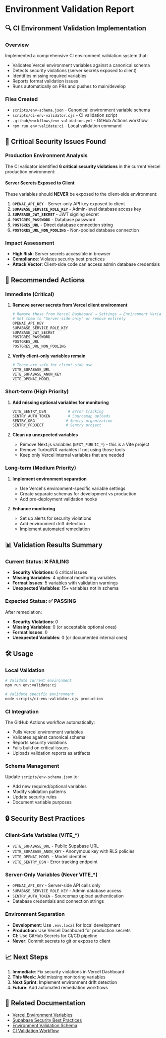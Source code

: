 # Environment Validation Report

## 🔍 CI Environment Validation Implementation

### Overview

Implemented a comprehensive CI environment validation system that:

- Validates Vercel environment variables against a canonical schema
- Detects security violations (server secrets exposed to client)
- Identifies missing required variables
- Reports format validation issues
- Runs automatically on PRs and pushes to main/develop

### Files Created

- `scripts/env-schema.json` - Canonical environment variable schema
- `scripts/ci-env-validator.cjs` - CI validation script
- `.github/workflows/env-validation.yml` - GitHub Actions workflow
- `npm run env:validate:ci` - Local validation command

## 🚨 Critical Security Issues Found

### Production Environment Analysis

The CI validator identified **6 critical security violations** in the current Vercel production environment:

#### Server Secrets Exposed to Client

These variables should **NEVER** be exposed to the client-side environment:

1. **`OPENAI_API_KEY`** - Server-only API key exposed to client
2. **`SUPABASE_SERVICE_ROLE_KEY`** - Admin-level database access key
3. **`SUPABASE_JWT_SECRET`** - JWT signing secret
4. **`POSTGRES_PASSWORD`** - Database password
5. **`POSTGRES_URL`** - Direct database connection string
6. **`POSTGRES_URL_NON_POOLING`** - Non-pooled database connection

### Impact Assessment

- **High Risk**: Server secrets accessible in browser
- **Compliance**: Violates security best practices
- **Attack Vector**: Client-side code can access admin database credentials

## 🔧 Recommended Actions

### Immediate (Critical)

1. **Remove server secrets from Vercel client environment**

   ```bash
   # Remove these from Vercel Dashboard → Settings → Environment Variables
   # Set them to "Server-side only" or remove entirely
   OPENAI_API_KEY
   SUPABASE_SERVICE_ROLE_KEY
   SUPABASE_JWT_SECRET
   POSTGRES_PASSWORD
   POSTGRES_URL
   POSTGRES_URL_NON_POOLING
   ```

2. **Verify client-only variables remain**
   ```bash
   # These are safe for client-side use
   VITE_SUPABASE_URL
   VITE_SUPABASE_ANON_KEY
   VITE_OPENAI_MODEL
   ```

### Short-term (High Priority)

1. **Add missing optional variables for monitoring**

   ```bash
   VITE_SENTRY_DSN          # Error tracking
   SENTRY_AUTH_TOKEN        # Sourcemap uploads
   SENTRY_ORG              # Sentry organization
   SENTRY_PROJECT          # Sentry project
   ```

2. **Clean up unexpected variables**
   - Remove Next.js variables (`NEXT_PUBLIC_*`) - this is a Vite project
   - Remove Turbo/NX variables if not using those tools
   - Keep only Vercel internal variables that are needed

### Long-term (Medium Priority)

1. **Implement environment separation**
   - Use Vercel's environment-specific variable settings
   - Create separate schemas for development vs production
   - Add pre-deployment validation hooks

2. **Enhance monitoring**
   - Set up alerts for security violations
   - Add environment drift detection
   - Implement automated remediation

## 📊 Validation Results Summary

### Current Status: ❌ FAILING

- **Security Violations**: 6 critical issues
- **Missing Variables**: 4 optional monitoring variables
- **Format Issues**: 5 variables with validation warnings
- **Unexpected Variables**: 15+ variables not in schema

### Expected Status: ✅ PASSING

After remediation:

- **Security Violations**: 0
- **Missing Variables**: 0 (or acceptable optional ones)
- **Format Issues**: 0
- **Unexpected Variables**: 0 (or documented internal ones)

## 🛠️ Usage

### Local Validation

```bash
# Validate current environment
npm run env:validate:ci

# Validate specific environment
node scripts/ci-env-validator.cjs production
```

### CI Integration

The GitHub Actions workflow automatically:

- Pulls Vercel environment variables
- Validates against canonical schema
- Reports security violations
- Fails build on critical issues
- Uploads validation reports as artifacts

### Schema Management

Update `scripts/env-schema.json` to:

- Add new required/optional variables
- Modify validation patterns
- Update security rules
- Document variable purposes

## 🔒 Security Best Practices

### Client-Safe Variables (VITE\_\*)

- `VITE_SUPABASE_URL` - Public Supabase URL
- `VITE_SUPABASE_ANON_KEY` - Anonymous key with RLS policies
- `VITE_OPENAI_MODEL` - Model identifier
- `VITE_SENTRY_DSN` - Error tracking endpoint

### Server-Only Variables (Never VITE\_\*)

- `OPENAI_API_KEY` - Server-side API calls only
- `SUPABASE_SERVICE_ROLE_KEY` - Admin database access
- `SENTRY_AUTH_TOKEN` - Sourcemap upload authentication
- Database credentials and connection strings

### Environment Separation

- **Development**: Use `.env.local` for local development
- **Production**: Use Vercel Dashboard for production secrets
- **CI**: Use GitHub Secrets for CI/CD pipeline
- **Never**: Commit secrets to git or expose to client

## 📈 Next Steps

1. **Immediate**: Fix security violations in Vercel Dashboard
2. **This Week**: Add missing monitoring variables
3. **Next Sprint**: Implement environment drift detection
4. **Future**: Add automated remediation workflows

## 🔗 Related Documentation

- [Vercel Environment Variables](https://vercel.com/docs/concepts/projects/environment-variables)
- [Supabase Security Best Practices](https://supabase.com/docs/guides/auth/row-level-security)
- [Environment Validation Schema](./env-schema.json)
- [CI Validation Workflow](../../.github/workflows/env-validation.yml)
